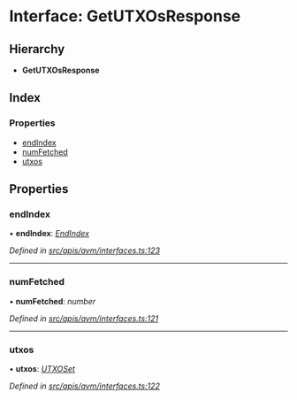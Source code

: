 # Interface: GetUTXOsResponse

## Hierarchy

- **GetUTXOsResponse**

## Index

### Properties

- [endIndex](avm_interfaces.getutxosresponse#endindex)
- [numFetched](avm_interfaces.getutxosresponse#numfetched)
- [utxos](avm_interfaces.getutxosresponse#utxos)

## Properties

### endIndex

• **endIndex**: _[EndIndex](avm_interfaces.endindex)_

_Defined in [src/apis/avm/interfaces.ts:123](https://github.com/chain4travel/caminojs/blob/3883166/src/apis/avm/interfaces.ts#L123)_

---

### numFetched

• **numFetched**: _number_

_Defined in [src/apis/avm/interfaces.ts:121](https://github.com/chain4travel/caminojs/blob/3883166/src/apis/avm/interfaces.ts#L121)_

---

### utxos

• **utxos**: _[UTXOSet](../classes/api_avm_utxos.utxoset)_

_Defined in [src/apis/avm/interfaces.ts:122](https://github.com/chain4travel/caminojs/blob/3883166/src/apis/avm/interfaces.ts#L122)_
